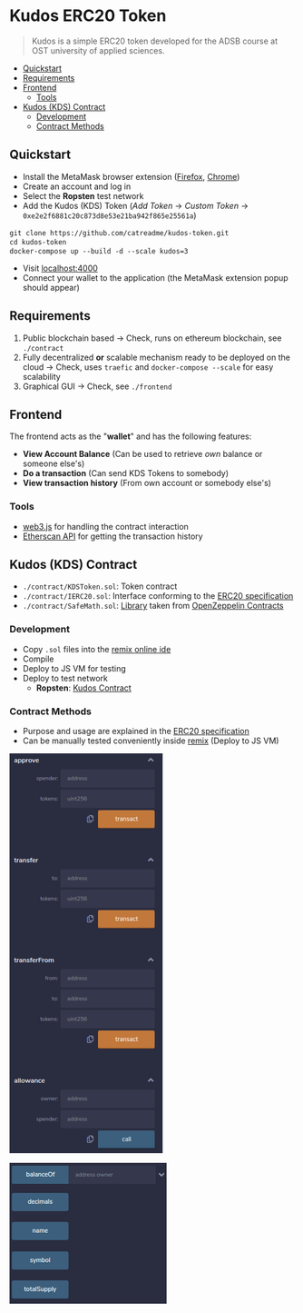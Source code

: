 # Kudos ERC20 Token
> Kudos is a simple ERC20 token developed for the ADSB course at OST university of applied sciences.

- [Quickstart](#quickstart)
- [Requirements](#requirements)
- [Frontend](#frontend)
  - [Tools](#tools)
- [Kudos (KDS) Contract](#kudos-kds-contract)
  - [Development](#development)
  - [Contract Methods](#contract-methods)

## Quickstart
* Install the MetaMask browser extension ([Firefox](https://addons.mozilla.org/en-US/firefox/addon/ether-metamask/), [Chrome](https://chrome.google.com/webstore/detail/metamask/nkbihfbeogaeaoehlefnkodbefgpgknn))
* Create an account and log in
* Select the **Ropsten** test network
* Add the Kudos (KDS) Token (*Add Token* -> *Custom Token* -> `0xe2e2f6881c20c873d8e53e21ba942f865e25561a`)

```shell
git clone https://github.com/catreadme/kudos-token.git
cd kudos-token
docker-compose up --build -d --scale kudos=3
```

* Visit [localhost:4000](http://localhost:4000/)
* Connect your wallet to the application (the MetaMask extension popup should appear)

## Requirements
1. Public blockchain based -> Check, runs on ethereum blockchain, see `./contract`
2. Fully decentralized **or** scalable mechanism ready to be deployed on the cloud -> Check, uses `traefic` and `docker-compose --scale` for easy scalability
3. Graphical GUI -> Check, see `./frontend`

## Frontend
The frontend acts as the "**wallet**" and has the following features:
* **View Account Balance** (Can be used to retrieve *own* balance or someone else's)
* **Do a transaction** (Can send KDS Tokens to somebody)
* **View transaction history** (From own account or somebody else's)

### Tools
* [web3.js](https://web3js.readthedocs.io/en/v1.2.0/web3-eth-contract.html) for handling the contract interaction
* [Etherscan API](https://ropsten.etherscan.io/apis) for getting the transaction history

## Kudos (KDS) Contract
* `./contract/KDSToken.sol`: Token contract
* `./contract/IERC20.sol`: Interface conforming to the [ERC20 specification](https://eips.ethereum.org/EIPS/eip-20)
* `./contract/SafeMath.sol`: [Library](https://github.com/OpenZeppelin/openzeppelin-contracts/blob/9b3710465583284b8c4c5d2245749246bb2e0094/contracts/math/SafeMath.sol) taken from [OpenZeppelin Contracts](https://github.com/OpenZeppelin/openzeppelin-contracts)

### Development
* Copy `.sol` files into the [remix online ide](https://remix.ethereum.org/)
* Compile
* Deploy to JS VM for testing
* Deploy to test network
  * **Ropsten**: [Kudos Contract](https://ropsten.etherscan.io/token/0xe2e2f6881c20c873d8e53e21ba942f865e25561a)

### Contract Methods
* Purpose and usage are explained in the [ERC20 specification](https://eips.ethereum.org/EIPS/eip-20)  
* Can be manually tested conveniently inside [remix](https://remix.ethereum.org/) (Deploy to JS VM)

![methods](docs/img/kds_m1.png)  

![methods](docs/img/kds_m2.png)
